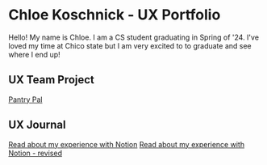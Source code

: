 # Chloe Koschnick - UX Portfolio

Hello! My name is Chloe. I am a CS student graduating in Spring of '24.  I've loved my time at Chico state but I am very excited to to graduate and see where I end up!

## UX Team Project

[Pantry Pal](https://chicostate.github.io/UX-PantryPal/)

## UX Journal

[Read about my experience with Notion](j01/) 
[Read about my experience with Notion - revised](j02/)
